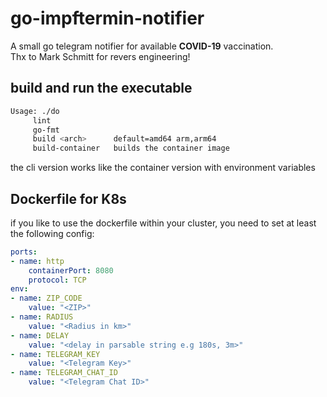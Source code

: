 # go-impftermin-notifier

A small go telegram notifier for available __COVID-19__ vaccination.  
Thx to Mark Schmitt for revers engineering!

## build and run the executable

```bash
Usage: ./do
	 lint
	 go-fmt
	 build <arch>      default=amd64 arm,arm64
	 build-container   builds the container image
```

the cli version works like the container version with environment variables

## Dockerfile for K8s

if you like to use the dockerfile within your cluster, you need to set at least the following config:

```yaml
ports:
- name: http
    containerPort: 8080
    protocol: TCP
env:
- name: ZIP_CODE
    value: "<ZIP>"
- name: RADIUS
    value: "<Radius in km>"
- name: DELAY
    value: "<delay in parsable string e.g 180s, 3m>"
- name: TELEGRAM_KEY
    value: "<Telegram Key>"
- name: TELEGRAM_CHAT_ID
    value: "<Telegram Chat ID>"
```